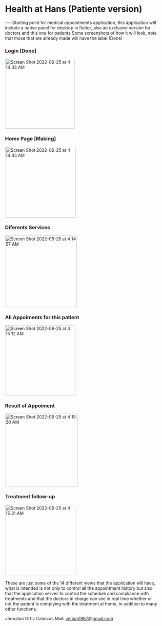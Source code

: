 # Health at Hans (Patiente version)
--- Starting point for medical appointments application, this application will include a native panel for desktop in flutter, also an exclusive version for doctors and this one for patients
Some screenshots of how it will look, note that those that are already made will have the label [Done]

### Login [Done]
<img width="228" alt="Screen Shot 2022-09-25 at 4 14 33 AM" src="https://user-images.githubusercontent.com/53523825/192105687-d918bc0a-5037-41db-8e41-97776e0671c1.png">

### Home Page [Making]
<img width="231" alt="Screen Shot 2022-09-25 at 4 14 45 AM" src="https://user-images.githubusercontent.com/53523825/192105734-12cd0a7e-17b5-4548-81b8-924771ccdf6d.png">

### Diferents Services
<img width="234" alt="Screen Shot 2022-09-25 at 4 14 57 AM" src="https://user-images.githubusercontent.com/53523825/192105745-0da99fb1-d4e1-484f-87d9-09000ee6fe9a.png">


### All Appoiments for this patient
<img width="230" alt="Screen Shot 2022-09-25 at 4 15 12 AM" src="https://user-images.githubusercontent.com/53523825/192105756-84d08175-4c57-4459-b94d-5813d67f0a71.png">

### Result of Appoiment
<img width="238" alt="Screen Shot 2022-09-25 at 4 15 20 AM" src="https://user-images.githubusercontent.com/53523825/192105777-5eddf416-2d94-490b-ad89-5d2db96b3ec7.png">

### Treatment follow-up
<img width="233" alt="Screen Shot 2022-09-25 at 4 15 31 AM" src="https://user-images.githubusercontent.com/53523825/192105796-3aebf49c-34c1-4f19-bb5e-8e10d4c2bee0.png">


These are just some of the 14 different views that the application will have, what is intended is not only to control all the appointment history but also that the application serves to control the schedule and compliance with treatments and that the doctors in charge can see in real time whether or not the patient is complying with the treatment at home, in addition to many other functions.

Jhonatan Ortiz Cabezas
Mail: vetiam1987@gmail.com
